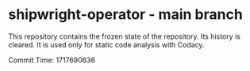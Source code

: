 # shipwright-operator - main branch

This repository contains the frozen state of the repository.
Its history is cleared. It is used only for static code
analysis with Codacy.

Commit Time: 1717690636